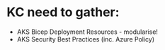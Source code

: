 # KC need to gather:

* AKS Bicep Deployment Resources - modularise!
* AKS Security Best Practices (inc. Azure Policy)
